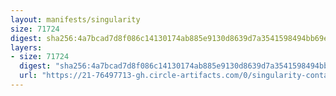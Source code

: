 ```yaml
---
layout: manifests/singularity
size: 71724
digest: sha256:4a7bcad7d8f086c14130174ab885e9130d8639d7a3541598494bb69ee48eae10
layers:
- size: 71724
  digest: "sha256:4a7bcad7d8f086c14130174ab885e9130d8639d7a3541598494bb69ee48eae10"
  url: "https://21-76497713-gh.circle-artifacts.com/0/singularity-containerssingularityhub/centos//4a7bcad7d8f086c14130174ab885e9130d8639d7a3541598494bb69ee48eae10.sif"
---
```


